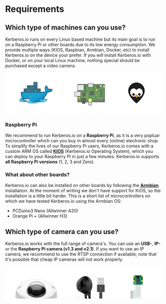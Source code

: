 # Requirements

## Which type of machines can you use?

Kerberos.io runs on every Linux based machine but its main goal is to run on a Raspberry Pi or other boards due to its low energy consumption. We provide multiple ways (KIOS, Raspbian, Armbian, Docker, etc) to install Kerberos.io on the device your prefer. If you will install Kerberos.io with Docker, or on your local Linux machine, nothing special should be purchased except a video camera.

![Machines](3_machines.png)

### Raspberry Pi 

We recommend to run Kerberos.io on a **Raspberry Pi**, as it is a very popluar microcontroller which can you buy in almost every (online) electronic shop. To simplify the lives of our Raspberry Pi users, Kerberos.io comes with a custom ARM OS called [**KIOS**](installation/KiOS) (Kerberos.io Operating System), which you can deploy to your Raspberry Pi in just a few minutes. Kerberos.io supports **all Raspberry Pi versions** (1, 2, 3 and Zero). 

### What about other boards?

Kerberos.io can also be installed on other boards by following the [**Armbian**](/installation/armbian) installation. At the moment of writing we don't have support for KiOS, so the installation is a little bit harder. This is a short list of microcontrollers on which we have tested Kerberos.io using the Armbian OS:

 * PCDuino3 Nano (Allwinner A20)
 * Orange Pi + (Allwinner H3)

## Which type of camera can you use?

Kerberos.io works with the full range of camera's. You can use an **USB-**, **IP-** or the **Raspberry Pi camera (v1.3 and v2.1)**. If you want to use an IP camera, we recommend to use the RTSP connection if available; note that it's possible that cheap IP cameras will not work properly.

![Cameras](3_cameras.png)